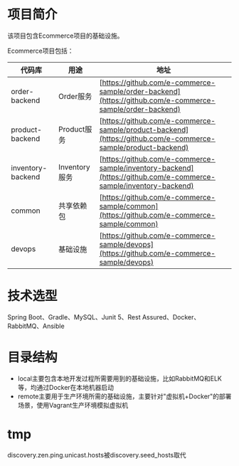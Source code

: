 # 项目简介
该项目包含Ecommerce项目的基础设施。


Ecommerce项目包括：

|代码库|用途|地址|
| --- | --- | --- |
|order-backend|Order服务|[https://github.com/e-commerce-sample/order-backend](https://github.com/e-commerce-sample/order-backend)|
|product-backend|Product服务|[https://github.com/e-commerce-sample/product-backend](https://github.com/e-commerce-sample/product-backend)|
|inventory-backend|Inventory服务|[https://github.com/e-commerce-sample/inventory-backend](https://github.com/e-commerce-sample/inventory-backend)|
|common|共享依赖包|[https://github.com/e-commerce-sample/common](https://github.com/e-commerce-sample/common)|
|devops|基础设施|[https://github.com/e-commerce-sample/devops](https://github.com/e-commerce-sample/devops)|

# 技术选型
Spring Boot、Gradle、MySQL、Junit 5、Rest Assured、Docker、RabbitMQ、Ansible

# 目录结构
- local主要包含本地开发过程所需要用到的基础设施，比如RabbitMQ和ELK等，均通过Docker在本地机器启动
- remote主要用于生产环境所需的基础设施，主要针对"虚拟机+Docker"的部署场景，使用Vagrant生产环境模拟虚拟机


# tmp

discovery.zen.ping.unicast.hosts被discovery.seed_hosts取代